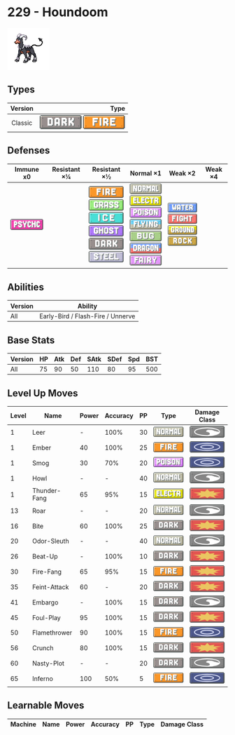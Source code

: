 # 229 - Houndoom

![houndoom](../img/pokemon/229.png)

## Types

| Version | Type                                                          |
| :-----: | ------------------------------------------------------------: |
| Classic | ![dark](../img/types/dark.png) ![fire](../img/types/fire.png) |

## Defenses

| Immune x0                            | Resistant ×¼ | Resistant ×½                                                                                                                                                                                                      | Normal ×1                                                                                                                                                                                                                                                                | Weak ×2                                                                                                                                               | Weak ×4 |
| ------------------------------------ | ------------ | ----------------------------------------------------------------------------------------------------------------------------------------------------------------------------------------------------------------- | ------------------------------------------------------------------------------------------------------------------------------------------------------------------------------------------------------------------------------------------------------------------------ | ----------------------------------------------------------------------------------------------------------------------------------------------------- | ------- |
| ![psychic](../img/types/psychic.png) |              | ![fire](../img/types/fire.png)<br/>![grass](../img/types/grass.png)<br/>![ice](../img/types/ice.png)<br/>![ghost](../img/types/ghost.png)<br/>![dark](../img/types/dark.png)<br/>![steel](../img/types/steel.png) | ![normal](../img/types/normal.png)<br/>![electric](../img/types/electric.png)<br/>![poison](../img/types/poison.png)<br/>![flying](../img/types/flying.png)<br/>![bug](../img/types/bug.png)<br/>![dragon](../img/types/dragon.png)<br/>![fairy](../img/types/fairy.png) | ![water](../img/types/water.png)<br/>![fighting](../img/types/fighting.png)<br/>![ground](../img/types/ground.png)<br/>![rock](../img/types/rock.png) |         |

## Abilities

| Version | Ability                           |
| ------- | --------------------------------- |
| All     | Early-Bird / Flash-Fire / Unnerve |

## Base Stats

| Version | HP | Atk | Def | SAtk | SDef | Spd | BST |
| ------- | -- | --- | --- | ---- | ---- | --- | --- |
| All     | 75 | 90  | 50  | 110  | 80   | 95  | 500 |

## Level Up Moves

| Level | Name         | Power | Accuracy | PP | Type                                   | Damage Class                           |
| ----- | ------------ | ----- | -------- | -- | -------------------------------------- | -------------------------------------- |
| 1     | Leer         | -     | 100%     | 30 | ![normal](../img/types/normal.png)     | ![status](../img/types/status.png)     |
| 1     | Ember        | 40    | 100%     | 25 | ![fire](../img/types/fire.png)         | ![special](../img/types/special.png)   |
| 1     | Smog         | 30    | 70%      | 20 | ![poison](../img/types/poison.png)     | ![special](../img/types/special.png)   |
| 1     | Howl         | -     | -        | 40 | ![normal](../img/types/normal.png)     | ![status](../img/types/status.png)     |
| 1     | Thunder-Fang | 65    | 95%      | 15 | ![electric](../img/types/electric.png) | ![physical](../img/types/physical.png) |
| 13    | Roar         | -     | -        | 20 | ![normal](../img/types/normal.png)     | ![status](../img/types/status.png)     |
| 16    | Bite         | 60    | 100%     | 25 | ![dark](../img/types/dark.png)         | ![physical](../img/types/physical.png) |
| 20    | Odor-Sleuth  | -     | -        | 40 | ![normal](../img/types/normal.png)     | ![status](../img/types/status.png)     |
| 26    | Beat-Up      | -     | 100%     | 10 | ![dark](../img/types/dark.png)         | ![physical](../img/types/physical.png) |
| 30    | Fire-Fang    | 65    | 95%      | 15 | ![fire](../img/types/fire.png)         | ![physical](../img/types/physical.png) |
| 35    | Feint-Attack | 60    | -        | 20 | ![dark](../img/types/dark.png)         | ![physical](../img/types/physical.png) |
| 41    | Embargo      | -     | 100%     | 15 | ![dark](../img/types/dark.png)         | ![status](../img/types/status.png)     |
| 45    | Foul-Play    | 95    | 100%     | 15 | ![dark](../img/types/dark.png)         | ![physical](../img/types/physical.png) |
| 50    | Flamethrower | 90    | 100%     | 15 | ![fire](../img/types/fire.png)         | ![special](../img/types/special.png)   |
| 56    | Crunch       | 80    | 100%     | 15 | ![dark](../img/types/dark.png)         | ![physical](../img/types/physical.png) |
| 60    | Nasty-Plot   | -     | -        | 20 | ![dark](../img/types/dark.png)         | ![status](../img/types/status.png)     |
| 65    | Inferno      | 100   | 50%      | 5  | ![fire](../img/types/fire.png)         | ![special](../img/types/special.png)   |

## Learnable Moves

| Machine | Name | Power | Accuracy | PP | Type | Damage Class |
| ------- | ---- | ----- | -------- | -- | ---- | ------------ |